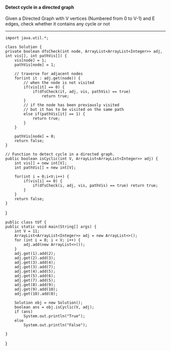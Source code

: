 #### Detect cycle in a directed graph

Given a Directed Graph with V vertices (Numbered from 0 to V-1) and E edges, check whether it contains any cycle or not

*********************************************************************************************************************************
    
    import java.util.*;
    
    class Solution {
    private boolean dfsCheck(int node, ArrayList<ArrayList<Integer>> adj, int vis[], int pathVis[]) {
        vis[node] = 1; 
        pathVis[node] = 1; 
        
        // traverse for adjacent nodes 
        for(int it : adj.get(node)) {
            // when the node is not visited 
            if(vis[it] == 0) {
                if(dfsCheck(it, adj, vis, pathVis) == true) 
                    return true; 
            }
            // if the node has been previously visited
            // but it has to be visited on the same path 
            else if(pathVis[it] == 1) {
                return true; 
            }
        }
        
        pathVis[node] = 0; 
        return false; 
    }

    // Function to detect cycle in a directed graph.
    public boolean isCyclic(int V, ArrayList<ArrayList<Integer>> adj) {
        int vis[] = new int[V];
        int pathVis[] = new int[V];
        
        for(int i = 0;i<V;i++) {
            if(vis[i] == 0) {
                if(dfsCheck(i, adj, vis, pathVis) == true) return true; 
            }
        }
        return false; 
    }
}

    public class tUf {
    public static void main(String[] args) {
        int V = 11;
        ArrayList<ArrayList<Integer>> adj = new ArrayList<>();
        for (int i = 0; i < V; i++) {
            adj.add(new ArrayList<>());
        }
        adj.get(1).add(2);
        adj.get(2).add(3);
        adj.get(3).add(4);
        adj.get(3).add(7);
        adj.get(4).add(5);
        adj.get(5).add(6);
        adj.get(7).add(5);
        adj.get(8).add(9);
        adj.get(9).add(10);
        adj.get(10).add(8);

        Solution obj = new Solution();
        boolean ans = obj.isCyclic(V, adj);
        if (ans)
            System.out.println("True");
        else
            System.out.println("False");

    }
}
